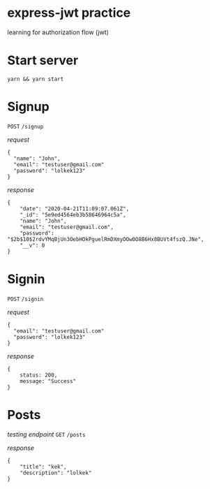 # express-jwt practice
learning for authorization flow (jwt)

# Start server

```
yarn && yarn start
```

# Signup

`POST` `/signup`

*request*

```
{
  "name": "John",
  "email": "testuser@gmail.com"
  "password": "lolkek123"
}
```

*response*

```
{
    "date": "2020-04-21T11:09:07.061Z",
    "_id": "5e9ed4564eb3b58646964c5a",
    "name": "John",
    "email": "testuser@gmail.com",
    "password": "$2b$10$2rdvYMqBjUn3OebHOkPguelRmDXmyOOw0O8B6Hx8BUVt4fszQ.JNe",
    "__v": 0
}
```


# Signin

`POST` `/signin`

*request*

```
{
  "email": "testuser@gmail.com"
  "password": "lolkek123"
}
```

*response*

```
{
    status: 200,
    message: "Success"
}
```

# Posts

*testing endpoint*
`GET` `/posts`

*response*

```
{
    "title": "kek",
    "description": "lolkek"
}
```
